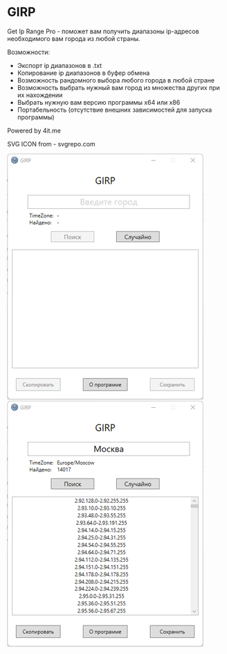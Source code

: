 # GIRP
Get Ip Range Pro - поможет вам получить диапазоны ip-адресов необходимого вам города из любой страны.

Возможности:
- Экспорт ip диапазонов в .txt
- Копирование ip диапазонов в буфер обмена
- Возможность рандомного выбора любого города в любой стране
- Возможность выбрать нужный вам город из множества других при их нахождении
- Выбрать нужную вам версию программы x64 или x86
- Портабельность (отсутствие внешних зависимостей для запуска программы)



Powered by 4it.me

SVG ICON from - svgrepo.com

![](Prevy/GIRP-1.png)
![](Prevy/GIRP-2.png)

